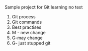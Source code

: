 Sample project for Git learning
no text
1. Git process
2. Git commands
3. Best practises
4. M - new change
5. G-may change
6. G- just stupped git
